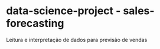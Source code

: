 # data-science-project - sales-forecasting
Leitura e interpretação de dados para previsão de vendas

